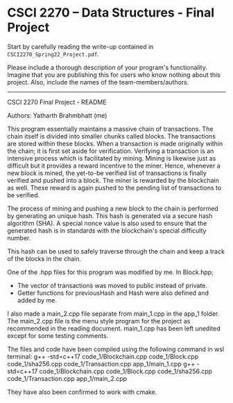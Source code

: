 # CSCI 2270 – Data Structures - Final Project 

Start by carefully reading the write-up contained in `CSCI2270_Spring22_Project.pdf`.

Please include a thorough description of your program's functionality. Imagine that you are publishing this for users who know nothing about this project. Also, include the names of the team-members/authors.

---

CSCI 2270 Final Project - README 

Authors: Yatharth Brahmbhatt (me)

This program essentially maintains a massive chain of transactions. The chain itself is divided into smaller chunks called blocks.
The transactions are stored within these blocks. 
When a transaction is made originally within the chain; it is first set aside for verification.
Verifying a transaction is an intensive process which is facilitated by mining. Mining is likewise just as difficult but it 
provides a reward incentive to the miner. 
Hence, whenever a new block is mined, the yet-to-be verified list of transactions is finally verified and pushed into a block. 
The miner is rewarded by the blockchain as well. These reward is again pushed to the pending list of transactions to be verified. 

The process of mining and pushing a new block to the chain is performed by generating an unique hash. This hash is generated via a secure hash algorithm (SHA). A special nonce value is also used to ensure that the generated hash is in standards with the blockchain's special difficulty number. 

This hash can be used to safely traverse through the chain and keep a track of the blocks in the chain. 

One of the .hpp files for this program was modified by me.
In Block.hpp;
* The vector of transactions was moved to public instead of private.
* Getter functions for previousHash and Hash were also defined and added by me.

I also made a main_2.cpp file separate from main_1.cpp in the app_1 folder.
The main_2.cpp file is the menu style program for the project as recommended in the reading document.
main_1.cpp has been left unedited except for some testing comments.

The files and code have been compiled using the following command in wsl terminal:
g++ -std=c++17 code_1/Blockchain.cpp code_1/Block.cpp code_1/sha256.cpp code_1/Transaction.cpp app_1/main_1.cpp
g++ -std=c++17 code_1/Blockchain.cpp code_1/Block.cpp code_1/sha256.cpp code_1/Transaction.cpp app_1/main_2.cpp

They have also been confirmed to work with cmake. 